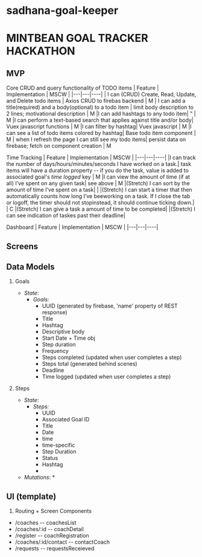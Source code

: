 # sadhana-goal-keeper

# MINTBEAN GOAL TRACKER HACKATHON

## MVP

Core CRUD and query functionality of TODO items
| Feature  | Implementation  | MSCW |
|---|---|----|
| I can (CRUD) Create, Read, Update, and Delete todo items | Axios CRUD to firebas backend | M
| I can add a title(required) and a body(optional) to a todo item | limit body description to 2 lines; motivational description | M 
|I can add hashtags to any todo item| " | M
|I can perform a text-based search that applies against title and/or body| Vuex javascript functions | M 
|I can filter by hashtag| Vuex javascript | M 
|I can see a list of todo items colored by hashtag| Base todo item component | M
| when I refresh the page I can still see my todo items| persist data on firebase; fetch on component creation | M

Time Tracking
| Feature  | Implementation  | MSCW |
|---|---|----|
|I can track the number of days/hours/minutes/seconds I have worked on a task.| task items will have a duration property -- if you do the task, value is added to associated goal's *time logged* key | M
|I can view the amount of time (if at all) I’ve spent on any given task| see above | M
|(Stretch) I can sort by the amount of time I’ve spent on a task| | 
|(Stretch) I can start a timer that then automatically counts how long I’ve beeworking on a task. If I close the tab or logoff, the timer should not stopinstead, it should continue ticking down.| | C
|(Stretch) I can give a task a amount of time to be completed|
|(Stretch) I can see indication of taskes past their deadline|

Dashboard
| Feature  | Implementation  | MSCW |
|---|---|----|

## Screens


    
## Data Models

1. Goals
   * _State_: 
      * _Goals:_
        * UUID (generated by firebase, 'name' property of REST response)
        * Title
        * Hashtag 
        * Descriptive body
        * Start Date + Time obj
        * Step duration 
        * Frequency
        * Steps completed (updated when user completes a step)
        * Steps total (generated behind scenes)
        * Deadline 
        * Time logged (updated when user completes a step)
       
   
2. Steps
    * _State_: 
      * _Steps:_
        * UUID
        * Associated Goal ID
        * Title
        * Date
        * time 
        * time-specific
        * Step Duration
        * Status
        * Hashtag
        * 
    * _Mutations_:
      * 
      
## UI (template)

1. Routing + Screen Components
  * /coaches                      -- coachesList
  * /coaches/:id                  -- coachDetail
  * /register                     -- coachRegistration
  * /coaches/:id/contact          -- contactCoach
  * /requests                     -- requestsReceieved
  
